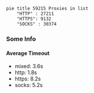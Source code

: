 
```mermaid
pie title 59215 Proxies in list
    "HTTP" : 27211
    "HTTPS": 9132
    "SOCKS" : 30374
```

### Some Info
#### Average Timeout

- mixed: 3.6s
- http: 1.8s
- https: 8.2s
- socks: 5.2s